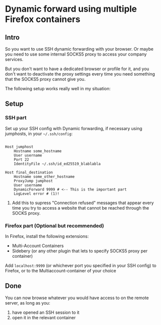 # Dynamic forward using multiple Firefox containers

## Intro

So you want to use SSH dynamic forwarding with your browser.
Or maybe you need to use some internal SOCKS5 proxy to access your company services.

But you don't want to have a dedicated browser or profile for it, and you don't want to
deactivate the proxy settings every time you need something that the SOCKS5 proxy cannot
give you.

The following setup works really well in my situation:

## Setup

### SSH part

Set up your SSH config with Dynamic forwarding, if necessary using jumphosts,
in your `~/.ssh/config`:

```shell hl_lines="11,12"

Host jumphost
    Hostname some_hostname
    User username
    Port 22
    IdentityFile ~/.ssh/id_ed25519_blablabla

Host final_destination
    Hostname some_other_hostname
    ProxyJump jumphost
    User username
    DynamicForward 9999 # <-- This is the important part
    LogLevel error # (1)!

```

1. Add this to supress "Connection refused" messages that appear every time
   you try to access a website that cannot be reached through the SOCKS proxy.

### Firefox part (Optional but recommended)

In Firefox, install the following extensions:

- Multi-Account Containers
- Sidebery (or any other plugin that lets to specify SOCKS5 proxy per container)

Add `localhost:9999` (or whichever port you specified in your SSH config) to Firefox,
or to the Multiaccount-container of your choice


## Done

You can now browse whatever you would have access to on the remote server, as long as you:

1. have opened an SSH session to it
2. open it in the relevant container


